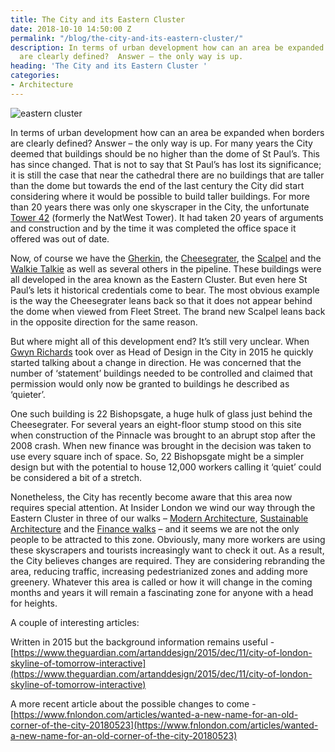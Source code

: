 ```yaml
---
title: The City and its Eastern Cluster
date: 2018-10-10 14:50:00 Z
permalink: "/blog/the-city-and-its-eastern-cluster/"
description: In terms of urban development how can an area be expanded when borders
  are clearly defined?  Answer – the only way is up.
heading: 'The City and its Eastern Cluster '
categories:
- Architecture
---
```


![eastern cluster](/uploads/eastern-cluster_1.jpg)

In terms of urban development how can an area be expanded when borders are clearly defined?  Answer – the only way is up.  For many years the City deemed that buildings should be no higher than the dome of St Paul’s.  This has since changed.  That is not to say that St Paul’s has lost its significance; it is still the case that near the cathedral there are no buildings that are taller than the dome but towards the end of the last century the City did start considering where it would be possible to build taller buildings.  For more than 20 years there was only one skyscraper in the City, the unfortunate [Tower 42](http://www.tower42.com/) (formerly the NatWest Tower).  It had taken 20 years of arguments and construction and by the time it was completed the office space it offered was out of date.



Now, of course we have the [Gherkin](http://www.thegherkinlondon.com/), the [Cheesegrater](https://www.theleadenhallbuilding.com/), the [Scalpel](https://thescalpelec3.co.uk/building-alt/) and the [Walkie Talkie](https://skygarden.london/about) as well as several others in the pipeline.  These buildings were all developed in the area known as the Eastern Cluster. But even here St Paul’s lets it historical credentials come to bear. The most obvious example is the way the Cheesegrater leans back so that it does not appear behind the dome when viewed from Fleet Street. The brand new Scalpel leans back in the opposite direction for the same reason.



But where might all of this development end?  It’s still very unclear.  When [Gwyn Richards](http://www.newlondonarchitecture.org/nla-network/people/speakers/r/gwyn-richards) took over as Head of Design in the City in 2015 he quickly started talking about a change in direction.  He was concerned that the number of ‘statement’ buildings needed to be controlled and claimed that permission would only now be granted to buildings he described as ‘quieter’.



One such building is 22 Bishopsgate, a huge hulk of glass just behind the Cheesegrater.  For several years an eight-floor stump stood on this site when construction of the Pinnacle was brought to an abrupt stop after the 2008 crash.  When new finance was brought in the decision was taken to use every square inch of space.  So, 22 Bishopsgate might be a simpler design but with the potential to house 12,000 workers calling it ‘quiet’ could be considered a bit of a stretch.



Nonetheless, the City has recently become aware that this area now requires special attention.  At Insider London we wind our way through the Eastern Cluster in three of our walks – [Modern Architecture](https://www.insiderlondon.com/london/educational-tours/modern-architecture-tour/#modern-architecture), [Sustainable Architecture](https://www.insiderlondon.com/london/educational-tours/sustainable-london-architecture-tour/#sustainable-architecture) and the [Finance walks](https://www.insiderlondon.com/london/educational-tours/london-finance-walking-tour/) – and it seems we are not the only people to be attracted to this zone.  Obviously, many more workers are using these skyscrapers and tourists increasingly want to check it out.  As a result, the City believes changes are required.  They are considering rebranding the area, reducing traffic, increasing pedestrianized zones and adding more greenery.  Whatever this area is called or how it will change in the coming months and years it will remain a fascinating zone for anyone with a head for heights.



A couple of interesting articles:



Written in 2015 but the background information remains useful - [https://www.theguardian.com/artanddesign/2015/dec/11/city-of-london-skyline-of-tomorrow-interactive](https://www.theguardian.com/artanddesign/2015/dec/11/city-of-london-skyline-of-tomorrow-interactive)

A more recent article about the possible changes to come - [https://www.fnlondon.com/articles/wanted-a-new-name-for-an-old-corner-of-the-city-20180523](https://www.fnlondon.com/articles/wanted-a-new-name-for-an-old-corner-of-the-city-20180523)
